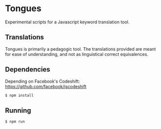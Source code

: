 # Tongues
Experimental scripts for a Javascript keyword translation tool.

## Translations
Tongues is primarily a pedagogic tool. The translations provided are meant for ease of understanding, and not as linguistical correct equivalences.

## Dependencies
Depending on Facebook's Codeshift: https://github.com/facebook/jscodeshift
```bash
$ npm install
```

## Running
```bash
$ npm run
```
